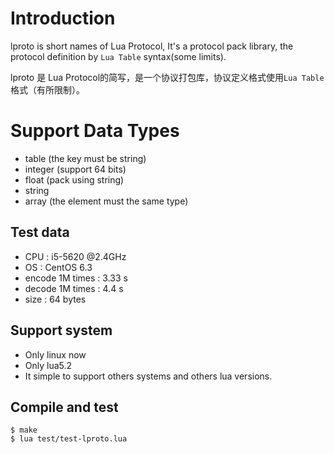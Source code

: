 # Introduction

lproto is short names of Lua Protocol, It's a protocol pack library, the protocol definition by `Lua Table` syntax(some limits).

lproto 是 Lua Protocol的简写，是一个协议打包库，协议定义格式使用`Lua Table`格式（有所限制）。


# Support Data Types

* table (the key must be string)
* integer (support 64 bits)
* float (pack using string)
* string
* array (the element must the same type)


## Test data

* CPU : i5-5620 @2.4GHz
* OS : CentOS 6.3
* encode 1M times : 3.33 s
* decode 1M times : 4.4 s
* size : 64 bytes


## Support system

* Only linux now
* Only lua5.2
* It simple to support others systems and others lua versions.


## Compile and test

```
$ make
$ lua test/test-lproto.lua
```